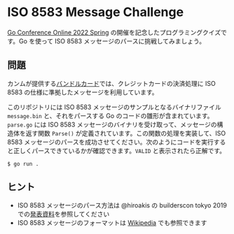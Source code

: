 # ISO 8583 Message Challenge

[Go Conference Online 2022 Spring](https://gocon.jp/2022spring/) の開催を記念したプログラミングクイズです。Go を使って ISO 8583 メッセージのパースに挑戦してみましょう。

## 問題

カンムが提供する[バンドルカード](https://vandle.jp/)では、クレジットカードの決済処理に ISO 8583 の仕様に準拠したメッセージを利用しています。

このリポジトリには ISO 8583 メッセージのサンプルとなるバイナリファイル `message.bin` と、それをパースする Go のコードの雛形が含まれています。`parse.go` には ISO 8583 メッセージのバイナリを受け取って、メッセージの構造体を返す関数 `Parse()` が定義されています。この関数の処理を実装して、ISO 8583 メッセージのパースを成功させてください。次のようにコードを実行すると正しくパースできているかが確認できます。`VALID` と表示されたら正解です。

```
$ go run .
```

## ヒント

- ISO 8583 メッセージのパース方法は @hiroakis の builderscon tokyo 2019 での[発表資料](https://speakerdeck.com/hiroakis/kurezitutokadofalsetong-xin-purotokoru-iso8583-tozhan-u)を参照してください
- ISO 8583 メッセージのフォーマットは [Wikipedia](https://en.wikipedia.org/wiki/ISO_8583) でも参照できます
